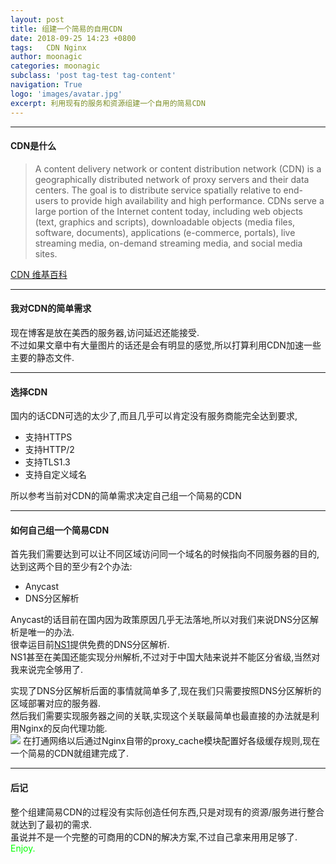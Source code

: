 ```yaml
---
layout: post
title: 组建一个简易的自用CDN
date: 2018-09-25 14:23 +0800
tags:   CDN Nginx
author: moonagic
categories: moonagic
subclass: 'post tag-test tag-content'
navigation: True
logo: 'images/avatar.jpg'
excerpt: 利用现有的服务和资源组建一个自用的简易CDN
---
```


---
#### CDN是什么
> A content delivery network or content distribution network (CDN) is a geographically distributed network of proxy servers and their data centers. The goal is to distribute service spatially relative to end-users to provide high availability and high performance. CDNs serve a large portion of the Internet content today, including web objects (text, graphics and scripts), downloadable objects (media files, software, documents), applications (e-commerce, portals), live streaming media, on-demand streaming media, and social media sites.

[CDN 维基百科](https://en.wikipedia.org/wiki/Content_delivery_network)

---
#### 我对CDN的简单需求
现在博客是放在美西的服务器,访问延迟还能接受.  
不过如果文章中有大量图片的话还是会有明显的感觉,所以打算利用CDN加速一些主要的静态文件.  

---
#### 选择CDN
国内的话CDN可选的太少了,而且几乎可以肯定没有服务商能完全达到要求,  
* 支持HTTPS
* 支持HTTP/2
* 支持TLS1.3
* 支持自定义域名

所以参考当前对CDN的简单需求决定自己组一个简易的CDN

---
#### 如何自己组一个简易CDN
首先我们需要达到可以让不同区域访问同一个域名的时候指向不同服务器的目的,达到这两个目的至少有2个办法:
* Anycast
* DNS分区解析

Anycast的话目前在国内因为政策原因几乎无法落地,所以对我们来说DNS分区解析是唯一的办法.  
很幸运目前[NS1](http://ns1.com)提供免费的DNS分区解析.  
NS1甚至在美国还能实现分州解析,不过对于中国大陆来说并不能区分省级,当然对我来说完全够用了.  

实现了DNS分区解析后面的事情就简单多了,现在我们只需要按照DNS分区解析的区域部署对应的服务器.  
然后我们需要实现服务器之间的关联,实现这个关联最简单也最直接的办法就是利用Nginx的反向代理功能.  
![](https://cdn.agic.io/images/2018/09/cdn.png)
在打通网络以后通过Nginx自带的proxy_cache模块配置好各级缓存规则,现在一个简易的CDN就组建完成了.

---
#### 后记
整个组建简易CDN的过程没有实际创造任何东西,只是对现有的资源/服务进行整合就达到了最初的需求.  
虽说并不是一个完整的可商用的CDN的解决方案,不过自己拿来用用足够了.  
<font color=#00ff00>Enjoy.</font>

